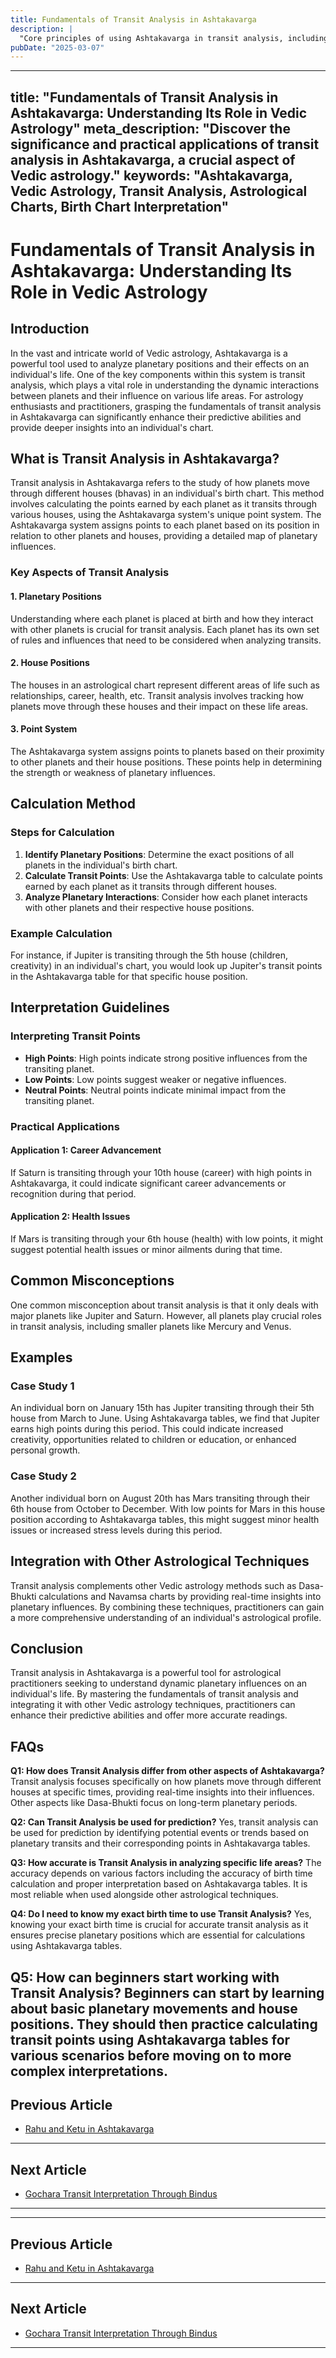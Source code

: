 ```yaml
---
title: Fundamentals of Transit Analysis in Ashtakavarga
description: |
  "Core principles of using Ashtakavarga in transit analysis, including"
pubDate: "2025-03-07"
---
```


---
title: "Fundamentals of Transit Analysis in Ashtakavarga: Understanding Its Role in Vedic Astrology"
meta_description: "Discover the significance and practical applications of transit analysis in Ashtakavarga, a crucial aspect of Vedic astrology."
keywords: "Ashtakavarga, Vedic Astrology, Transit Analysis, Astrological Charts, Birth Chart Interpretation"
---

# Fundamentals of Transit Analysis in Ashtakavarga: Understanding Its Role in Vedic Astrology

## Introduction

In the vast and intricate world of Vedic astrology, Ashtakavarga is a powerful tool used to analyze planetary positions and their effects on an individual's life. One of the key components within this system is transit analysis, which plays a vital role in understanding the dynamic interactions between planets and their influence on various life areas. For astrology enthusiasts and practitioners, grasping the fundamentals of transit analysis in Ashtakavarga can significantly enhance their predictive abilities and provide deeper insights into an individual's chart.

## What is Transit Analysis in Ashtakavarga?

Transit analysis in Ashtakavarga refers to the study of how planets move through different houses (bhavas) in an individual's birth chart. This method involves calculating the points earned by each planet as it transits through various houses, using the Ashtakavarga system's unique point system. The Ashtakavarga system assigns points to each planet based on its position in relation to other planets and houses, providing a detailed map of planetary influences.

### Key Aspects of Transit Analysis

#### 1. **Planetary Positions**
Understanding where each planet is placed at birth and how they interact with other planets is crucial for transit analysis. Each planet has its own set of rules and influences that need to be considered when analyzing transits.

#### 2. **House Positions**
The houses in an astrological chart represent different areas of life such as relationships, career, health, etc. Transit analysis involves tracking how planets move through these houses and their impact on these life areas.

#### 3. **Point System**
The Ashtakavarga system assigns points to planets based on their proximity to other planets and their house positions. These points help in determining the strength or weakness of planetary influences.

## Calculation Method

### Steps for Calculation

1. **Identify Planetary Positions**: Determine the exact positions of all planets in the individual's birth chart.
2. **Calculate Transit Points**: Use the Ashtakavarga table to calculate points earned by each planet as it transits through different houses.
3. **Analyze Planetary Interactions**: Consider how each planet interacts with other planets and their respective house positions.

### Example Calculation

For instance, if Jupiter is transiting through the 5th house (children, creativity) in an individual's chart, you would look up Jupiter's transit points in the Ashtakavarga table for that specific house position.

## Interpretation Guidelines

### Interpreting Transit Points

- **High Points**: High points indicate strong positive influences from the transiting planet.
- **Low Points**: Low points suggest weaker or negative influences.
- **Neutral Points**: Neutral points indicate minimal impact from the transiting planet.

### Practical Applications

#### Application 1: Career Advancement
If Saturn is transiting through your 10th house (career) with high points in Ashtakavarga, it could indicate significant career advancements or recognition during that period.

#### Application 2: Health Issues
If Mars is transiting through your 6th house (health) with low points, it might suggest potential health issues or minor ailments during that time.

## Common Misconceptions

One common misconception about transit analysis is that it only deals with major planets like Jupiter and Saturn. However, all planets play crucial roles in transit analysis, including smaller planets like Mercury and Venus.

## Examples

### Case Study 1
An individual born on January 15th has Jupiter transiting through their 5th house from March to June. Using Ashtakavarga tables, we find that Jupiter earns high points during this period. This could indicate increased creativity, opportunities related to children or education, or enhanced personal growth.

### Case Study 2
Another individual born on August 20th has Mars transiting through their 6th house from October to December. With low points for Mars in this house position according to Ashtakavarga tables, this might suggest minor health issues or increased stress levels during this period.

## Integration with Other Astrological Techniques

Transit analysis complements other Vedic astrology methods such as Dasa-Bhukti calculations and Navamsa charts by providing real-time insights into planetary influences. By combining these techniques, practitioners can gain a more comprehensive understanding of an individual's astrological profile.

## Conclusion

Transit analysis in Ashtakavarga is a powerful tool for astrological practitioners seeking to understand dynamic planetary influences on an individual's life. By mastering the fundamentals of transit analysis and integrating it with other Vedic astrology techniques, practitioners can enhance their predictive abilities and offer more accurate readings.

## FAQs

**Q1: How does Transit Analysis differ from other aspects of Ashtakavarga?**
Transit analysis focuses specifically on how planets move through different houses at specific times, providing real-time insights into their influences. Other aspects like Dasa-Bhukti focus on long-term planetary periods.

**Q2: Can Transit Analysis be used for prediction?**
Yes, transit analysis can be used for prediction by identifying potential events or trends based on planetary transits and their corresponding points in Ashtakavarga tables.

**Q3: How accurate is Transit Analysis in analyzing specific life areas?**
The accuracy depends on various factors including the accuracy of birth time calculation and proper interpretation based on Ashtakavarga tables. It is most reliable when used alongside other astrological techniques.

**Q4: Do I need to know my exact birth time to use Transit Analysis?**
Yes, knowing your exact birth time is crucial for accurate transit analysis as it ensures precise planetary positions which are essential for calculations using Ashtakavarga tables.

**Q5: How can beginners start working with Transit Analysis?**
Beginners can start by learning about basic planetary movements and house positions. They should then practice calculating transit points using Ashtakavarga tables for various scenarios before moving on to more complex interpretations.
---

## Previous Article
- [Rahu and Ketu in Ashtakavarga](170208_Rahu_and_Ketu_in_Ashtakavarga.md)

---

## Next Article
- [Gochara Transit Interpretation Through Bindus](170302_Gochara_Transit_Interpretation_Through_Bindus.md)

---
---

## Previous Article
- [Rahu and Ketu in Ashtakavarga](170208_Rahu_and_Ketu_in_Ashtakavarga.md)

---

## Next Article
- [Gochara Transit Interpretation Through Bindus](170302_Gochara_Transit_Interpretation_Through_Bindus.md)

---
